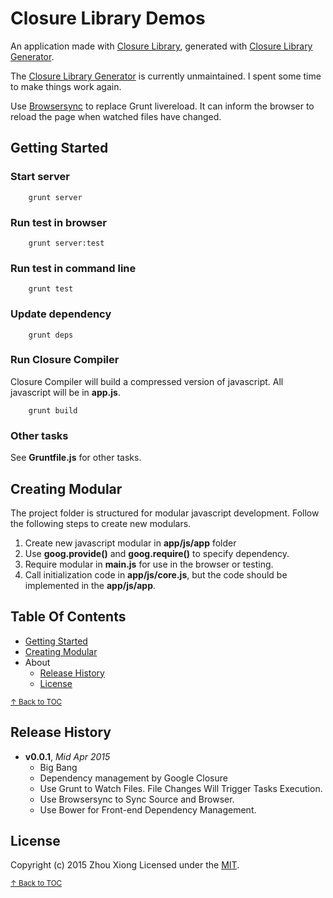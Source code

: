 # Closure Library Demos

An application made with [Closure Library](closure-library), generated with [Closure Library Generator](closure-library-generator).

The [Closure Library Generator](closure-library-generator) is currently unmaintained. I spent some time to make things work again.

Use [Browsersync](browsersync) to replace Grunt livereload.
It can inform the browser to reload the page when watched files have changed.

## Getting Started

### Start server

```shell
 	grunt server
```

### Run test in browser
```shell
	grunt server:test
```

### Run test in command line
```shell
	grunt test
```

### Update dependency
```shell
	grunt deps
```

### Run Closure Compiler
Closure Compiler will build a compressed version of javascript.
All javascript will be in **app.js**.

```shell
	grunt build
```

### Other tasks

See **Gruntfile.js** for other tasks.


## Creating Modular

The project folder is structured for modular javascript development. Follow the following steps to create new modulars.

1. Create new javascript modular in **app/js/app** folder
2. Use **goog.provide()** and **goog.require()** to specify dependency.
3. Require modular in **main.js** for use in the browser or testing.
4. Call initialization code in **app/js/core.js**, but the code should be implemented in the **app/js/app**.


## Table Of Contents

* [Getting Started](#getting-started)
* [Creating Modular](#creating-modular)
* About
  - [Release History](#release-history)
  - [License](#license)



<sup>[↑ Back to TOC](#table-of-contents)</sup>

## Release History
- **v0.0.1**, *Mid Apr 2015*
  - Big Bang
  - Dependency management by Google Closure
  - Use Grunt to Watch Files. File Changes Will Trigger Tasks Execution.
  - Use Browsersync to Sync Source and Browser.
  - Use Bower for Front-end Dependency Management.

## License
Copyright (c) 2015 Zhou Xiong
Licensed under the [MIT](LICENSE-MIT).

<sup>[↑ Back to TOC](#table-of-contents)</sup>

[closure-library]: https://developers.google.com/closure/library/ "Google Closure Library"
[closure-tools]: https://developers.google.com/closure/ "Google Closure Tools"
[grunt]: http://gruntjs.com/
[Getting Started]: https://github.com/gruntjs/grunt/wiki/Getting-started
[package.json]: https://npmjs.org/doc/json.html
[Gruntfile]: https://github.com/gruntjs/grunt/wiki/Sample-Gruntfile "Grunt's Gruntfile.js"
[yeoman]: http://yeoman.io/ "yeoman Modern Workflows for Modern Webapps"
[bower]:http://twitter.github.com/bower/ "THE BROWSER PACKAGE MANAGER html, css, and javascript"
[closure-library-generator]: https://github.com/thanpolas/generator-closure "generate seed closure app"
[browsersync]: http://www.browsersync.io/ "browser sync"

